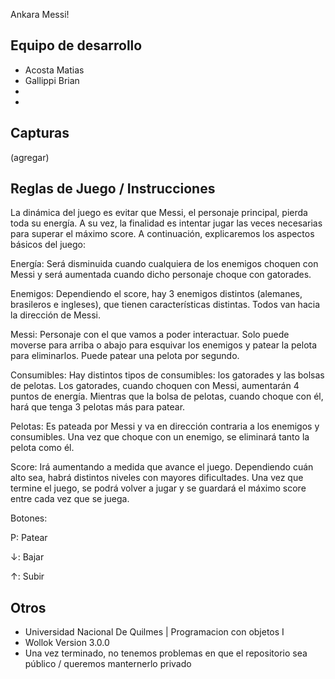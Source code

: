 Ankara Messi!

## Equipo de desarrollo

- Acosta Matias
- Gallippi Brian
- 
-

## Capturas

(agregar)

## Reglas de Juego / Instrucciones

La dinámica del juego es evitar que Messi, el personaje principal, pierda toda su energía. A su vez, la finalidad es intentar jugar las veces necesarias para superar el máximo score. A continuación, explicaremos los aspectos básicos del juego:

Energía: Será disminuida cuando cualquiera de los enemigos choquen con Messi y será aumentada cuando dicho personaje choque con gatorades.

Enemigos: Dependiendo el score, hay 3 enemigos distintos (alemanes, brasileros e ingleses), que tienen características distintas. Todos van hacia la dirección de Messi.

Messi: Personaje con el que vamos a poder interactuar. Solo puede moverse para arriba o abajo para esquivar los enemigos y patear la pelota para eliminarlos. Puede patear una pelota por segundo.

Consumibles: Hay distintos tipos de consumibles: los gatorades y las bolsas de pelotas. Los gatorades, cuando choquen con Messi, aumentarán 4 puntos de energía. Mientras que la bolsa de pelotas, cuando choque con él, hará que tenga 3 pelotas más para patear.

Pelotas: Es pateada por Messi y va en dirección contraria a los enemigos y consumibles. Una vez que choque con un enemigo, se eliminará tanto la pelota como él.

Score: Irá aumentando a medida que avance el juego. Dependiendo cuán alto sea, habrá distintos niveles con mayores dificultades. Una vez que termine el juego, se podrá volver a jugar y se guardará el máximo score entre cada vez que se juega. 

Botones:

P: Patear

↓: Bajar

↑: Subir

## Otros

- Universidad Nacional De Quilmes | Programacion con objetos I
- Wollok Version 3.0.0
- Una vez terminado, no tenemos problemas en que el repositorio sea público / queremos manternerlo privado
